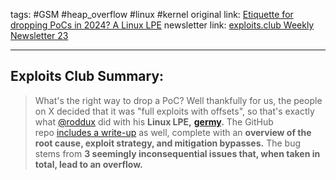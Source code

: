 tags: #GSM #heap_overflow #linux #kernel
original link:  [Etiquette for dropping PoCs in 2024? A Linux LPE](https://x.com/roddux/status/1795392270616969653?ref=blog.exploits.club)
newsletter link:  [exploits.club Weekly Newsletter 23](https://blog.exploits.club/exploits-club-weekly-newsletter-23/)

---
## Exploits Club Summary:
> What's the right way to drop a PoC? Well thankfully for us, the people on X decided that it was "full exploits with offsets", so that's exactly what [@roddux](https://x.com/roddux?ref=blog.exploits.club) did with his **Linux LPE,** [**germy**](https://github.com/roddux/germy?ref=blog.exploits.club)**.** The GitHub repo [includes a write-up](https://github.com/roddux/germy/blob/main/TECHNICAL_DETAILS.md?ref=blog.exploits.club) as well, complete with an **overview of the root cause, exploit strategy, and mitigation bypasses.** The bug stems from **3 seemingly inconsequential issues that, when taken in total, lead to an overflow.** 
